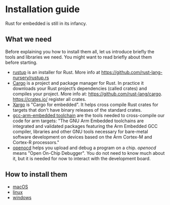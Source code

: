 # Installation guide

Rust for embedded is still in its infancy.

## What we need

Before explaining you how to install them all, let us introduce briefly the tools and libraries we need. You might want to read briefly about them before starting.

- [rustup](https://www.rustup.rs/) is an installer for Rust. More info at https://github.com/rust-lang-nursery/rustup.rs
- [Cargo](https://doc.rust-lang.org/1.5.0/book/hello-cargo.html) is a project and package manager for Rust. In practice it downloads your Rust project’s dependencies (called crates) and compiles your project. More info at: https://github.com/rust-lang/cargo. https://crates.io/ register all crates.
- [Xargo](https://github.com/japaric/xargo) is "Cargo for embedded". It helps cross compile Rust crates for targets that don't have binary releases of the standard crates.
- [gcc-arm-embedded toolchain](https://developer.arm.com/open-source/gnu-toolchain/gnu-rm) are the tools needed to cross-compile our code for arm targets: "The GNU Arm Embedded toolchains are integrated and validated packages featuring the Arm Embedded GCC compiler, libraries and other GNU tools necessary for bare-metal software development on devices based on the Arm Cortex-M and Cortex-R processors."
- [openocd](http://openocd.org/) helps you upload and debug a program on a chip. _openocd_ means "Open On-Chip Debugger". You do not need to know much about it, but it is needed for now to interact with the development board.

## How to install them

- [macOS](macOS.md)
- [linux](linux.md)
- [windows](windows.md)

